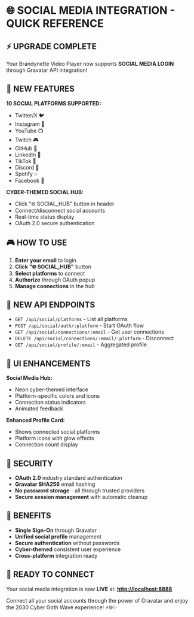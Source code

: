 # 🌐 SOCIAL MEDIA INTEGRATION - QUICK REFERENCE

## ⚡ UPGRADE COMPLETE

Your Brandynette Video Player now supports **SOCIAL MEDIA LOGIN** through Gravatar API integration!

## 🚀 NEW FEATURES

**10 SOCIAL PLATFORMS SUPPORTED:**

- Twitter/X 🐦
- Instagram 📸
- YouTube 📺
- Twitch 🎮
- GitHub 🐙
- LinkedIn 💼
- TikTok 🎵
- Discord 🎯
- Spotify 🎶
- Facebook 📘

**CYBER-THEMED SOCIAL HUB:**

- Click "🌐 SOCIAL_HUB" button in header
- Connect/disconnect social accounts
- Real-time status display
- OAuth 2.0 secure authentication

## 🎮 HOW TO USE

1. **Enter your email** to login
2. **Click "🌐 SOCIAL_HUB"** button
3. **Select platforms** to connect
4. **Authorize** through OAuth popup
5. **Manage connections** in the hub

## 🔧 NEW API ENDPOINTS

- `GET /api/social/platforms` - List all platforms
- `POST /api/social/auth/:platform` - Start OAuth flow
- `GET /api/social/connections/:email` - Get user connections
- `DELETE /api/social/connections/:email/:platform` - Disconnect
- `GET /api/social/profile/:email` - Aggregated profile

## 🎨 UI ENHANCEMENTS

**Social Media Hub:**

- Neon cyber-themed interface
- Platform-specific colors and icons
- Connection status indicators
- Animated feedback

**Enhanced Profile Card:**

- Shows connected social platforms
- Platform icons with glow effects
- Connection count display

## 🔐 SECURITY

- **OAuth 2.0** industry standard authentication
- **Gravatar SHA256** email hashing
- **No password storage** - all through trusted providers
- **Secure session management** with automatic cleanup

## 🌟 BENEFITS

- **Single Sign-On** through Gravatar
- **Unified social profile** management
- **Secure authentication** without passwords
- **Cyber-themed** consistent user experience
- **Cross-platform** integration ready

## 🚀 READY TO CONNECT

Your social media integration is now **LIVE** at:
**<http://localhost:8888>**

Connect all your social accounts through the power of Gravatar and enjoy the 2030 Cyber Goth Wave experience! ⚡🌐✨
